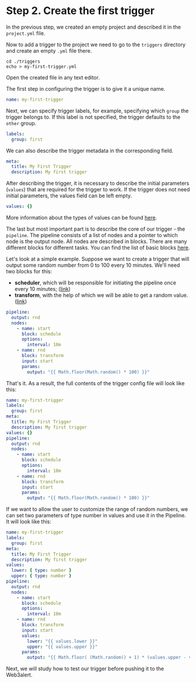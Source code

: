 # Step 2. Create the first trigger

In the previous step, we created an empty project and described it in the `project.yml` file.

Now to add a trigger to the project we need to go to the `triggers` directory and create an empty `.yml` file there.

```
cd ./triggers
echo > my-first-trigger.yml
```

Open the created file in any text editor.

The first step in configuring the trigger is to give it a unique name.

```yaml
name: my-first-trigger
```

Next, we can specify trigger labels, for example, specifying which `group` the trigger belongs to. If this label is not specified, the trigger defaults to the `other` group.

```yaml
labels:
  group: first
```

We can also describe the trigger metadata in the corresponding field.

```yaml
meta:
  title: My First Trigger
  description: My first trigger
```

After describing the trigger, it is necessary to describe the initial parameters (`values`) that are required for the trigger to work. If the trigger does not need initial parameters, the values field can be left empty.

```yaml
values: {}
```

More information about the types of values can be found [here](../../trigger-values-types.md).

The last but most important part is to describe the core of our trigger - the `pipeline`. The pipeline consists of a list of nodes and a pointer to which node is the output node. All nodes are described in blocks. There are many different blocks for different tasks. You can find the list of basic blocks [here](../../blocks/basic-blocks.md).

Let's look at a simple example. Suppose we want to create a trigger that will output some random number from 0 to 100 every 10 minutes. We'll need two blocks for this:

* **scheduler**, which will be responsible for initiating the pipeline once every 10 minutes; ([link](../../blocks/basic-blocks.md#schedule))
* **transform**, with the help of which we will be able to get a random value. ([link](../../blocks/basic-blocks.md#transform))

```yaml
pipeline:
  output: rnd
  nodes:
    - name: start
      block: schedule
      options:
        interval: 10m
    - name: rnd
      block: transform
      input: start
      params:
        output: "{{ Math.floor(Math.random() * 100) }}"
```

That's it. As a result, the full contents of the trigger config file will look like this:

```yaml
name: my-first-trigger
labels:
  group: first
meta:
  title: My First Trigger
  description: My first trigger
values: {}
pipeline:
  output: rnd
  nodes:
    - name: start
      block: schedule
      options:
        interval: 10m
    - name: rnd
      block: transform
      input: start
      params:
        output: "{{ Math.floor(Math.random() * 100) }}"
```

If we want to allow the user to customize the range of random numbers, we can set two parameters of type number in values and use it in the Pipeline. It will look like this:

```yaml
name: my-first-trigger
labels:
  group: first
meta:
  title: My First Trigger
  description: My first trigger
values: 
  lower: { type: number }
  upper: { type: number }
pipeline:
  output: rnd
  nodes:
    - name: start
      block: schedule
      options:
        interval: 10m
    - name: rnd
      block: transform
      input: start
      values: 
        lower: "{{ values.lower }}"
        upper: "{{ values.upper }}"
      params:
        output: "{{ Math.floor( (Math.random() + 1) * (values.upper - values.lower) ) }}"
```

Next, we will study how to test our trigger before pushing it to the Web3alert.
